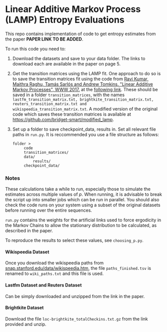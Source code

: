 #  Linear Additive Markov Process (LAMP) Entropy Evaluations

This repo contains implementation of code to get entropy estimates from the paper **PAPER LINK TO BE ADDED**.

To run this code you need to:

1. Download the datasets and save to your data folder. The links to download each are available in the paper on page 5.

2. Get the transition matrices using the LAMP fit. One approach to do so is to save the transition matrices fit using the code from [Ravi Kumar, Maithra Raghu, Tamás Sarlós and Andrew Tomkins. "Linear Additive Markov Processes", WWW 2017.](https://arxiv.org/1704.01255) at the [following link](https://github.com/google-research/google-research/tree/master/lamp). These should be saved in a folder `transition_matrices`, with the names `lastfm_transition_matrix.txt, brightkite_transition_matrix.txt, reuters_transition_matrix.txt and wikispeedia_transition_matrix.txt`. A modified version of the original code which saves these transition matrices is available at https://github.com/bridget-smart/modified_lamp.

3. Set up a folder to save checkpoint_data, results in. Set all relevant file paths in `run.py`. It is reccommended you use a file structure as follows: 

   ```
   folder >
   		code
   		transition_matrices/
   		data/
    		results/
   		checkpoint_data/
   ```

   

   

### Notes

These calculations take a while to run, especially those to simulate the estimates across multiple values of $p$. When running, it is advisable to break the script up into smaller jobs which can be run in parallel. You should also check the code runs on your system using a subset of the original datasets before running over the entire sequences. 

`run.py` contains the weights for the artificial links used to force ergodicity in the Markov Chains to allow the stationary distribution to be calculated, as described in the paper. 

To reproduce the results to select these values, see `choosing_p.py`.

#### Wikispeedia Dataset
Once you download the wikispeedia paths from [snap.stanford.edu/data/wikispeedia.htm](snap.stanford.edu/data/wikispeedia.htm), the file `paths_finished.tsv` is renamed to `wiki_paths.txt` and this file is used.

#### Lastfm Dataset and Reuters Dataset
Can be simply downloaded and unzipped from the link in the paper.

#### Brightkite Dataset
Download the file `loc-brightkite_totalCheckins.txt.gz` from the link provided and unzip.

